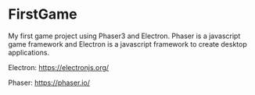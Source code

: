 # FirstGame
My first game project using Phaser3 and Electron.
Phaser is a javascript game framework and Electron is a javascript framework to create desktop applications.

Electron:
https://electronjs.org/

Phaser:
https://phaser.io/

